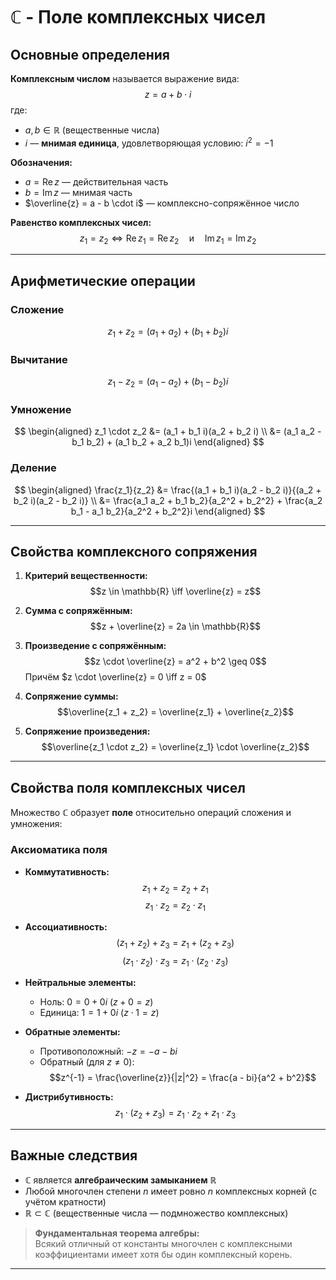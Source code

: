 # ℂ - Поле комплексных чисел

##  Основные определения

**Комплексным числом** называется выражение вида:
$$z = a + b \cdot i$$
где:
- $a, b \in \mathbb{R}$ (вещественные числа)
- $i$ — **мнимая единица**, удовлетворяющая условию: $i^2 = -1$

**Обозначения:**
- $a = \operatorname{Re} z$ — действительная часть
- $b = \operatorname{Im} z$ — мнимая часть  
- $\overline{z} = a - b \cdot i$ — комплексно-сопряжённое число

**Равенство комплексных чисел:**
$$z_1 = z_2 \iff \operatorname{Re} z_1 = \operatorname{Re} z_2 \quad \text{и} \quad \operatorname{Im} z_1 = \operatorname{Im} z_2$$

---

##  Арифметические операции

### Сложение
$$z_1 + z_2 = (a_1 + a_2) + (b_1 + b_2)i$$

### Вычитание
$$z_1 - z_2 = (a_1 - a_2) + (b_1 - b_2)i$$

### Умножение
$$
\begin{aligned}
z_1 \cdot z_2 &= (a_1 + b_1 i)(a_2 + b_2 i) \\
&= (a_1 a_2 - b_1 b_2) + (a_1 b_2 + a_2 b_1)i
\end{aligned}
$$

### Деление
$$
\begin{aligned}
\frac{z_1}{z_2} &= \frac{(a_1 + b_1 i)(a_2 - b_2 i)}{(a_2 + b_2 i)(a_2 - b_2 i)} \\
&= \frac{a_1 a_2 + b_1 b_2}{a_2^2 + b_2^2} + \frac{a_2 b_1 - a_1 b_2}{a_2^2 + b_2^2}i
\end{aligned}
$$

---

##  Свойства комплексного сопряжения

1. **Критерий вещественности:** 
   $$z \in \mathbb{R} \iff \overline{z} = z$$

2. **Сумма с сопряжённым:**
   $$z + \overline{z} = 2a \in \mathbb{R}$$

3. **Произведение с сопряжённым:**
   $$z \cdot \overline{z} = a^2 + b^2 \geq 0$$
   Причём $z \cdot \overline{z} = 0 \iff z = 0$

4. **Сопряжение суммы:**
   $$\overline{z_1 + z_2} = \overline{z_1} + \overline{z_2}$$

5. **Сопряжение произведения:**
   $$\overline{z_1 \cdot z_2} = \overline{z_1} \cdot \overline{z_2}$$

---

##  Свойства поля комплексных чисел

Множество $\mathbb{C}$ образует **поле** относительно операций сложения и умножения:

### Аксиоматика поля

- **Коммутативность:**
  $$z_1 + z_2 = z_2 + z_1$$
  $$z_1 \cdot z_2 = z_2 \cdot z_1$$

- **Ассоциативность:**
  $$(z_1 + z_2) + z_3 = z_1 + (z_2 + z_3)$$
  $$(z_1 \cdot z_2) \cdot z_3 = z_1 \cdot (z_2 \cdot z_3)$$

- **Нейтральные элементы:**
  - Ноль: $0 = 0 + 0i$ ($z + 0 = z$)
  - Единица: $1 = 1 + 0i$ ($z \cdot 1 = z$)

- **Обратные элементы:**
  - Противоположный: $-z = -a - bi$
  - Обратный (для $z \neq 0$): 
    $$z^{-1} = \frac{\overline{z}}{|z|^2} = \frac{a - bi}{a^2 + b^2}$$

- **Дистрибутивность:**
  $$z_1 \cdot (z_2 + z_3) = z_1 \cdot z_2 + z_1 \cdot z_3$$

---

##  Важные следствия

- $\mathbb{C}$ является **алгебраическим замыканием** $\mathbb{R}$
- Любой многочлен степени $n$ имеет ровно $n$ комплексных корней (с учётом кратности)
- $\mathbb{R} \subset \mathbb{C}$ (вещественные числа — подмножество комплексных)

> **Фундаментальная теорема алгебры:**  
> Всякий отличный от константы многочлен с комплексными коэффициентами имеет хотя бы один комплексный корень.

---
